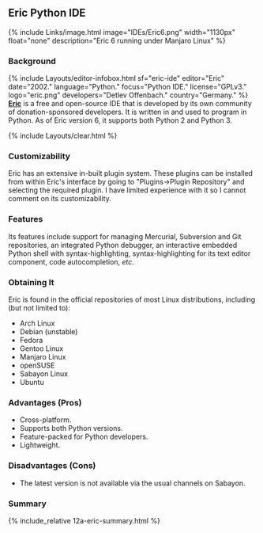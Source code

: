 ## Eric Python IDE
{% include Links/image.html image="IDEs/Eric6.png" width="1130px" float="none" description="Eric 6 running under Manjaro Linux" %}

### Background
{% include Layouts/editor-infobox.html sf="eric-ide" editor="Eric" date="2002." language="Python." focus="Python IDE." license="GPLv3." logo="eric.png" developers="Detlev Offenbach." country="Germany." %}
[**Eric**](http://eric-ide.python-projects.org/) is a free and open-source IDE that is developed by its own community of donation-sponsored developers. It is written in and used to program in Python. As of Eric version 6, it supports both Python 2 and Python 3.

{% include Layouts/clear.html %}<br/>

### Customizability
Eric has an extensive in-built plugin system. These plugins can be installed from within Eric's interface by going to "Plugins&rarr;Plugin Repository" and selecting the required plugin. I have limited experience with it so I cannot comment on its customizability.

### Features
Its features include support for managing Mercurial, Subversion and Git repositories, an integrated Python debugger, an interactive embedded Python shell with syntax-highlighting, syntax-highlighting for its text editor component, code autocompletion, *etc.*

### Obtaining It
Eric is found in the official repositories of most Linux distributions, including (but not limited to):

* Arch Linux
* Debian (unstable)
* Fedora
* Gentoo Linux
* Manjaro Linux
* openSUSE
* Sabayon Linux
* Ubuntu

### Advantages (Pros)
* Cross-platform.
* Supports both Python versions.
* Feature-packed for Python developers.
* Lightweight.

### Disadvantages (Cons)
* The latest version is not available via the usual channels on Sabayon.

### Summary
{% include_relative 12a-eric-summary.html %}
